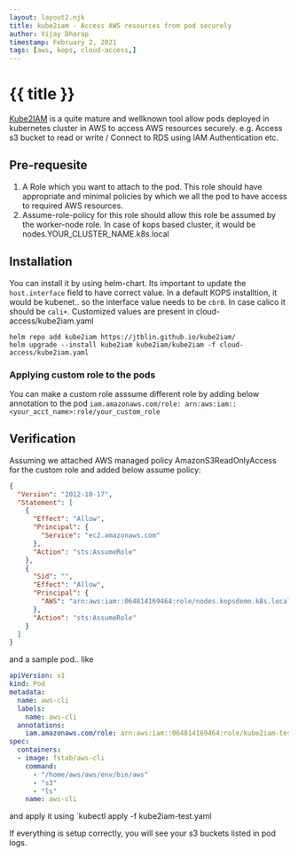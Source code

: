 ```yaml
---
layout: layout2.njk
title: kube2iam - Access AWS resources from pod securely
author: Vijay Dharap
timestamp: February 2, 2021 
tags: [aws, kops, cloud-access,]
---
```


# {{ title }}

[Kube2IAM](https://github.com/jtblin/kube2iam) is a quite mature and wellknown tool allow pods deployed in kubernetes cluster in AWS to access AWS resources securely. e.g. Access s3 bucket to read or write / Connect to RDS using IAM Authentication etc.

## Pre-requesite
1. A Role which you want to attach to the pod. This role should have appropriate and minimal policies by which we all the pod to have access to required AWS resources.
2. Assume-role-policy for this role should allow this role be assumed by the worker-node role. In case of kops based cluster, it would be nodes.YOUR_CLUSTER_NAME.k8s.local

## Installation
You can install it by using helm-chart. Its important to update the `host.interface` field to have correct value. In a default KOPS installtion, it would be kubenet.. so the interface value needs to be `cbr0`. In case calico it should be `cali+`. Customized values are present in cloud-access/kube2iam.yaml

``` shell
helm repo add kube2iam https://jtblin.github.io/kube2iam/
helm upgrade --install kube2iam kube2iam/kube2iam -f cloud-access/kube2iam.yaml
```

### Applying custom role to the pods
You can make a custom role asssume different role by adding below annotation to the pod
`iam.amazonaws.com/role: arn:aws:iam::<your_acct_name>:role/your_custom_role`

## Verification
Assuming we attached AWS managed policy AmazonS3ReadOnlyAccess for the custom role and added below assume policy:

``` json
{
  "Version": "2012-10-17",
  "Statement": [
    {
      "Effect": "Allow",
      "Principal": {
        "Service": "ec2.amazonaws.com"
      },
      "Action": "sts:AssumeRole"
    },
    {
      "Sid": "",
      "Effect": "Allow",
      "Principal": {
        "AWS": "arn:aws:iam::064814169464:role/nodes.kopsdemo.k8s.local"
      },
      "Action": "sts:AssumeRole"
    }
  ]
}
```

and a sample pod.. like
``` yaml
apiVersion: v1
kind: Pod
metadata:
  name: aws-cli
  labels:
    name: aws-cli
  annotations:
    iam.amazonaws.com/role: arn:aws:iam::064814169464:role/kube2iam-test-s3-reader-role
spec:
  containers:
  - image: fstab/aws-cli
    command:
      - "/home/aws/aws/env/bin/aws"
      - "s3"
      - "ls"
    name: aws-cli
```

and apply it using `kubectl apply -f kube2iam-test.yaml

If everything is setup correctly, you will see your s3 buckets listed in pod logs.